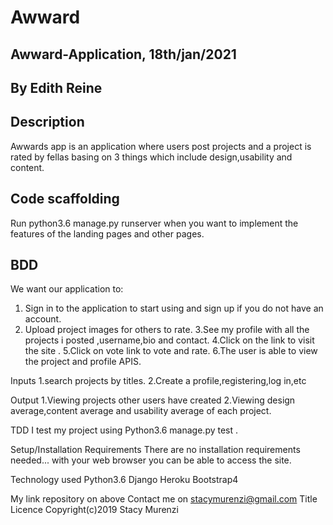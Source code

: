 # Awward

## Awward-Application, 18th/jan/2021

## By Edith Reine

## Description

Awwards app is an application where users post projects and a project is rated by fellas basing on 3 things which include design,usability and content.

## Code scaffolding

Run python3.6 manage.py runserver when you want to implement the features of the landing pages and other pages.

## BDD

We want our application to:
 1. Sign in to the application to start using and sign up if you do not have an account. 
 2. Upload project images for others to rate. 3.See my profile with all the projects i posted ,username,bio and contact. 4.Click on the link to visit the site . 5.Click on vote link to vote and rate. 6.The user is able to view the project and profile APIS.

Inputs
1.search projects by titles. 2.Create a profile,registering,log in,etc

Output
1.Viewing projects other users have created 2.Viewing design average,content average and usability average of each project.

TDD
I test my project using Python3.6 manage.py test .

Setup/Installation Requirements
There are no installation requirements needed... with your web browser you can be able to access the site.

Technology used
Python3.6 Django Heroku Bootstrap4

My link repository on above
Contact me on stacymurenzi@gmail.com
Title Licence
Copyright(c)2019 Stacy Murenzi